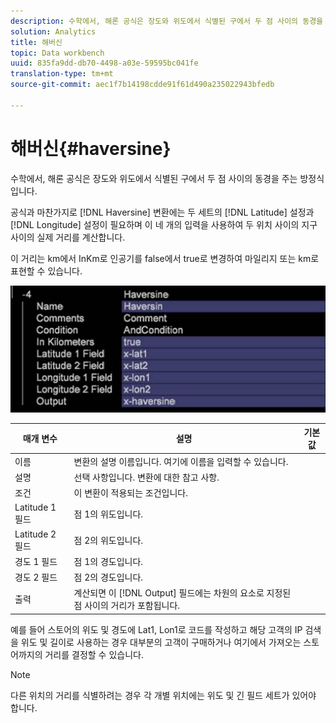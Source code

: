 ```yaml
---
description: 수학에서, 해론 공식은 장도와 위도에서 식별된 구에서 두 점 사이의 동경을 주는 방정식입니다.
solution: Analytics
title: 해버신
topic: Data workbench
uuid: 835fa9dd-db70-4498-a03e-59595bc041fe
translation-type: tm+mt
source-git-commit: aec1f7b14198cdde91f61d490a235022943bfedb

---
```



# 해버신{#haversine}

수학에서, 해론 공식은 장도와 위도에서 식별된 구에서 두 점 사이의 동경을 주는 방정식입니다.

공식과 마찬가지로 [!DNL Haversine] 변환에는 두 세트의 [!DNL Latitude] 설정과 [!DNL Longitude] 설정이 필요하며 이 네 개의 입력을 사용하여 두 위치 사이의 지구 사이의 실제 거리를 계산합니다.

이 거리는 km에서 InKm로 인공기를 false에서 true로 변경하여 마일리지 또는 km로 표현할 수 있습니다.

![](assets/cfg_TransformationType_Haversine.png)

| 매개 변수 | 설명 | 기본값 |
|---|---|---|
|  이름  | 변환의 설명 이름입니다. 여기에 이름을 입력할 수 있습니다. |  |
| 설명 | 선택 사항입니다. 변환에 대한 참고 사항. |  |
| 조건 | 이 변환이 적용되는 조건입니다. |  |
| Latitude 1 필드 | 점 1의 위도입니다. |  |
| Latitude 2 필드 | 점 2의 위도입니다. |  |
| 경도 1 필드 | 점 1의 경도입니다. |  |
| 경도 2 필드 | 점 2의 경도입니다. |  |
| 출력 | 계산되면 이 [!DNL Output] 필드에는 차원의 요소로 지정된 점 사이의 거리가 포함됩니다. |  |

예를 들어 스토어의 위도 및 경도에 Lat1, Lon1로 코드를 작성하고 해당 고객의 IP 검색을 위도 및 길이로 사용하는 경우 대부분의 고객이 구매하거나 여기에서 가져오는 스토어까지의 거리를 결정할 수 있습니다.

>[!NOTE]
>
>다른 위치의 거리를 식별하려는 경우 각 개별 위치에는 위도 및 긴 필드 세트가 있어야 합니다.


